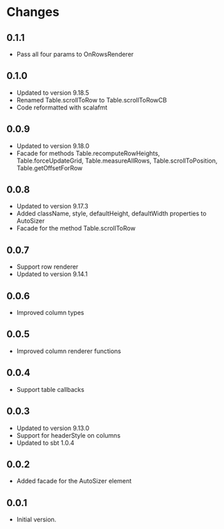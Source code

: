 # Changes

## 0.1.1
- Pass all four params to OnRowsRenderer

## 0.1.0
- Updated to version 9.18.5
- Renamed Table.scrollToRow to Table.scrollToRowCB
- Code reformatted with scalafmt

## 0.0.9
- Updated to version 9.18.0
- Facade for methods Table.recomputeRowHeights, Table.forceUpdateGrid, Table.measureAllRows, Table.scrollToPosition, Table.getOffsetForRow

## 0.0.8
- Updated to version 9.17.3
- Added className, style, defaultHeight, defaultWidth properties to AutoSizer
- Facade for the method Table.scrollToRow

## 0.0.7
- Support row renderer
- Updated to version 9.14.1

## 0.0.6
- Improved column types

## 0.0.5
- Improved column renderer functions

## 0.0.4
- Support table callbacks

## 0.0.3
- Updated to version 9.13.0
- Support for headerStyle on columns
- Updated to sbt 1.0.4

## 0.0.2
- Added facade for the AutoSizer element

## 0.0.1
- Initial version.
